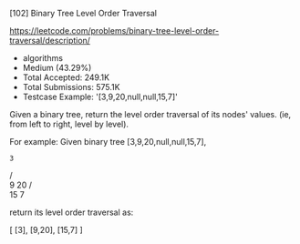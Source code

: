 [102] Binary Tree Level Order Traversal  

https://leetcode.com/problems/binary-tree-level-order-traversal/description/

* algorithms
* Medium (43.29%)
* Total Accepted:    249.1K
* Total Submissions: 575.1K
* Testcase Example:  '[3,9,20,null,null,15,7]'

Given a binary tree, return the level order traversal of its nodes' values. (ie, from left to right, level by level).


For example:
Given binary tree [3,9,20,null,null,15,7],

    3
   / \
  9  20
    /  \
   15   7



return its level order traversal as:

[
  [3],
  [9,20],
  [15,7]
]


